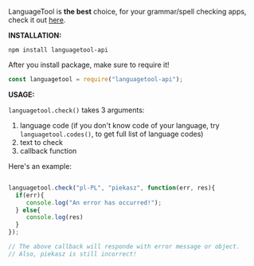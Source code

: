 LanguageTool is **the best** choice, for your grammar/spell checking apps, check it out [here](https://languagetool.org/).

**INSTALLATION:**

`npm install languagetool-api`

After you install package, make sure to require it!

```js
const languagetool = require("languagetool-api");
```

**USAGE:**

`languagetool.check()` takes 3 arguments:

1. language code (if you don't know code of your language, try `languagetool.codes()`, to get full list of language codes)
2. text to check
3. callback function

Here's an example:

```js

languagetool.check("pl-PL", "piekasz", function(err, res){
  if(err){
     console.log("An error has occurred!");
  } else{
     console.log(res)
  }
}); 

// The above callback will responde with error message or object.
// Also, piekasz is still incorrect!

```
